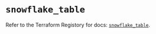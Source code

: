 # `snowflake_table`

Refer to the Terraform Registory for docs: [`snowflake_table`](https://registry.terraform.io/providers/snowflake-labs/snowflake/0.76.0/docs/resources/table).
